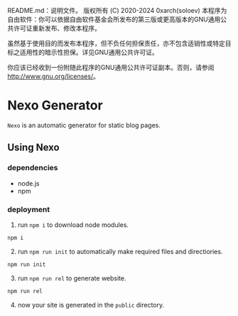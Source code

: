 README.md：说明文件。
版权所有 (C) 2020-2024 0xarch(soloev) 
本程序为自由软件：你可以依据自由软件基金会所发布的第三版或更高版本的GNU通用公共许可证重新发布、修改本程序。

虽然基于使用目的而发布本程序，但不负任何担保责任，亦不包含适销性或特定目标之适用性的暗示性担保。详见GNU通用公共许可证。

你应该已经收到一份附随此程序的GNU通用公共许可证副本。否则，请参阅 <http://www.gnu.org/licenses/>。

# Nexo Generator

`Nexo` is an automatic generator for static blog pages.

## Using Nexo

### dependencies
* node.js
* npm

### deployment

1. run `npm i` to download node modules.
```sh
npm i
```
2. run `npm run init` to automatically make required files and directiories.
```sh
npm run init
```
3. run `npm run rel` to generate website.
```sh
npm run rel
```
4. now your site is generated in the `public` directory.